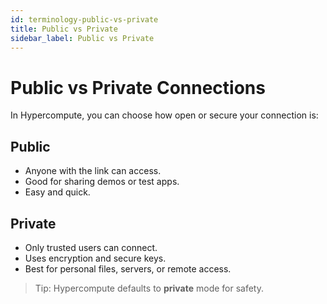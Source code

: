 ```yaml
---
id: terminology-public-vs-private
title: Public vs Private
sidebar_label: Public vs Private
---
```

# Public vs Private Connections

In Hypercompute, you can choose how open or secure your connection is:

## Public

- Anyone with the link can access.
- Good for sharing demos or test apps.
- Easy and quick.

## Private

- Only trusted users can connect.
- Uses encryption and secure keys.
- Best for personal files, servers, or remote access.

> Tip: Hypercompute defaults to **private** mode for safety.
